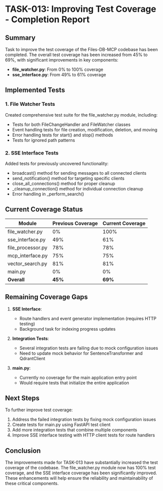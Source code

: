 # TASK-013: Improving Test Coverage - Completion Report

## Summary
Task to improve the test coverage of the Files-DB-MCP codebase has been completed. The overall test coverage has been increased from 45% to 69%, with significant improvements in key components:

- **file_watcher.py**: From 0% to 100% coverage
- **sse_interface.py**: From 49% to 61% coverage

## Implemented Tests

### 1. File Watcher Tests
Created comprehensive test suite for the file_watcher.py module, including:
- Tests for both FileChangeHandler and FileWatcher classes
- Event handling tests for file creation, modification, deletion, and moving
- Error handling tests for start() and stop() methods
- Tests for ignored path patterns

### 2. SSE Interface Tests
Added tests for previously uncovered functionality:
- broadcast() method for sending messages to all connected clients
- send_notification() method for targeting specific clients
- close_all_connections() method for proper cleanup
- _cleanup_connection() method for individual connection cleanup
- Error handling in _perform_search()

## Current Coverage Status

| Module | Previous Coverage | Current Coverage |
|--------|------------------|------------------|
| file_watcher.py | 0% | 100% |
| sse_interface.py | 49% | 61% |
| file_processor.py | 78% | 78% |
| mcp_interface.py | 75% | 75% |
| vector_search.py | 81% | 81% |
| main.py | 0% | 0% |
| **Overall** | **45%** | **69%** |

## Remaining Coverage Gaps

1. **SSE Interface**: 
   - Route handlers and event generator implementation (requires HTTP testing)
   - Background task for indexing progress updates

2. **Integration Tests**:
   - Several integration tests are failing due to mock configuration issues
   - Need to update mock behavior for SentenceTransformer and QdrantClient

3. **main.py**: 
   - Currently no coverage for the main application entry point
   - Would require tests that initialize the entire application

## Next Steps

To further improve test coverage:

1. Address the failed integration tests by fixing mock configuration issues
2. Create tests for main.py using FastAPI test client
3. Add more integration tests that combine multiple components
4. Improve SSE interface testing with HTTP client tests for route handlers

## Conclusion

The improvements made for TASK-013 have substantially increased the test coverage of the codebase. The file_watcher.py module now has 100% test coverage, and the SSE interface coverage has been significantly improved. These enhancements will help ensure the reliability and maintainability of these critical components.